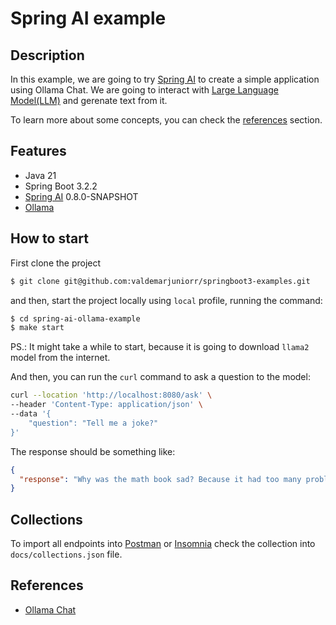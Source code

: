 # Spring AI example

## Description

In this example, we are going to try [Spring AI](https://docs.spring.io/spring-ai/reference/) to create a simple application using Ollama Chat. We are
going to interact with [Large Language Model(LLM)](https://aws.amazon.com/what-is/large-language-model/) and gerenate text from it.

To learn more about some concepts, you can check the [references](#references) section.

## Features
- Java 21
- Spring Boot 3.2.2
- [Spring AI](https://docs.spring.io/spring-ai/reference/) 0.8.0-SNAPSHOT
- [Ollama](https://ollama.com/)

## How to start

First clone the project

```sh
$ git clone git@github.com:valdemarjuniorr/springboot3-examples.git
```

and then, start the project locally using `local` profile, running the command:

```sh
$ cd spring-ai-ollama-example
$ make start
```

PS.: It might take a while to start, because it is going to download `llama2` model from the internet.

And then, you can run the `curl` command to ask a question to the model:

```sh
curl --location 'http://localhost:8080/ask' \
--header 'Content-Type: application/json' \
--data '{
    "question": "Tell me a joke?"
}'
```

The response should be something like:

```json
{
  "response": "Why was the math book sad? Because it had too many problems!"
}
```

## Collections

To import all endpoints into [Postman](https://www.postman.com/) or [Insomnia](https://insomnia.rest/) check the
collection into `docs/collections.json` file.

## References
- [Ollama Chat](https://docs.spring.io/spring-ai/reference/api/clients/ollama-chat.html)
